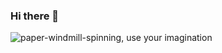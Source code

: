### Hi there 👋

<img src="https://media1.giphy.com/media/hyhBnzkUfFrsgfHdLD/giphy.gif?cid=6c09b95291h2jxwurc0qswiv5kh3b1zm7amnyj7n1f795xa5&ep=v1_internal_gif_by_id&rid=giphy.gif&ct=s" alt="paper-windmill-spinning, use your imagination"/>
